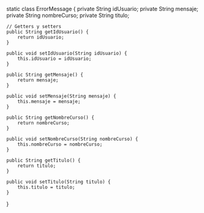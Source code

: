 static class ErrorMessage {
    private String idUsuario;
    private String mensaje;
    private String nombreCurso;
    private String titulo;

    // Getters y setters
    public String getIdUsuario() {
        return idUsuario;
    }

    public void setIdUsuario(String idUsuario) {
        this.idUsuario = idUsuario;
    }

    public String getMensaje() {
        return mensaje;
    }

    public void setMensaje(String mensaje) {
        this.mensaje = mensaje;
    }

    public String getNombreCurso() {
        return nombreCurso;
    }

    public void setNombreCurso(String nombreCurso) {
        this.nombreCurso = nombreCurso;
    }

    public String getTitulo() {
        return titulo;
    }

    public void setTitulo(String titulo) {
        this.titulo = titulo;
    }
}
